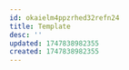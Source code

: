 ```yaml
---
id: okaielm4ppzrhed32refn24
title: Template
desc: ''
updated: 1747838982355
created: 1747838982355
---
```

